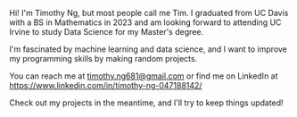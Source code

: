 Hi! I'm Timothy Ng, but most people call me Tim. I graduated from UC Davis with a BS in Mathematics in 2023 and am looking forward to attending UC Irvine to study Data Science for my Master's degree.

I'm fascinated by machine learning and data science, and I want to improve my programming skills by making random projects.

You can reach me at timothy.ng681@gmail.com or find me on LinkedIn at https://www.linkedin.com/in/timothy-ng-047188142/

Check out my projects in the meantime, and I'll try to keep things updated!

<!---
- 👋 Hi, I’m Timothy Ng; most people call me Tim
- 👀 I’m interested in number theory, machine learning, data science, and programming
- 📊 I’m currently a Mathematics major trying to learn more about Computer Science
- 📫 You can reach me at tjng@ucdavis.edu or find me on LinkedIn at https://www.linkedin.com/in/timothy-ng-047188142/

timng-gnmit/timng-gnmit is a ✨ special ✨ repository because its `README.md` (this file) appears on your GitHub profile.
You can click the Preview link to take a look at your changes.
--->
